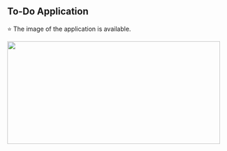 ## To-Do Application

:star: The image of the application is available. 
  
<img src="https://user-images.githubusercontent.com/75277382/184558792-876eea1a-fb9f-4ce5-b927-574b8d52a9e9.gif" width="487" height="235" />
